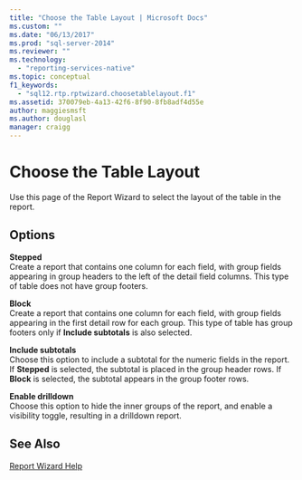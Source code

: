 ```yaml
---
title: "Choose the Table Layout | Microsoft Docs"
ms.custom: ""
ms.date: "06/13/2017"
ms.prod: "sql-server-2014"
ms.reviewer: ""
ms.technology: 
  - "reporting-services-native"
ms.topic: conceptual
f1_keywords: 
  - "sql12.rtp.rptwizard.choosetablelayout.f1"
ms.assetid: 370079eb-4a13-42f6-8f90-8fb8adf4d55e
author: maggiesmsft
ms.author: douglasl
manager: craigg
---
```

# Choose the Table Layout
  Use this page of the Report Wizard to select the layout of the table in the report.  
  
## Options  
 **Stepped**  
 Create a report that contains one column for each field, with group fields appearing in group headers to the left of the detail field columns. This type of table does not have group footers.  
  
 **Block**  
 Create a report that contains one column for each field, with group fields appearing in the first detail row for each group. This type of table has group footers only if **Include subtotals** is also selected.  
  
 **Include subtotals**  
 Choose this option to include a subtotal for the numeric fields in the report. If **Stepped** is selected, the subtotal is placed in the group header rows. If **Block** is selected, the subtotal appears in the group footer rows.  
  
 **Enable drilldown**  
 Choose this option to hide the inner groups of the report, and enable a visibility toggle, resulting in a drilldown report.  
  
## See Also  
 [Report Wizard Help](../../2014/reporting-services/report-wizard-help.md)  
  
  
